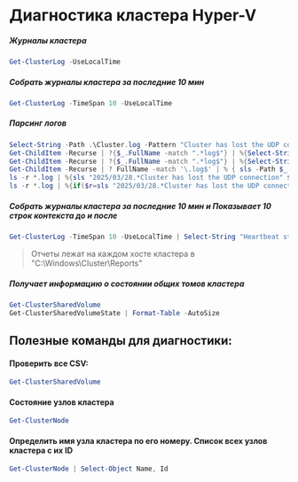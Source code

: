 # Диагностика кластера Hyper-V

##### Журналы кластера
```powershell
Get-ClusterLog -UseLocalTime
```
##### Собрать журналы кластера за последние 10 мин
```powershell
Get-ClusterLog -TimeSpan 10 -UseLocalTime
```
##### Парсинг логов
```powershell
Select-String -Path .\Cluster.log -Pattern "Cluster has lost the UDP connection"
Get-ChildItem -Recurse | ?{$_.FullName -match ".*log$"} | %{Select-String -Path $_.Fullname -Pattern "Cluster has lost the UDP connection"}
Get-ChildItem -Recurse | ?{$_.FullName -match ".*log$"} | %{Select-String -Path $_.Fullname -Pattern "2025/03/28.*Cluster has lost the UDP connection"}
Get-ChildItem -Recurse | ? FullName -match '\.log$' | % { sls -Path $_ -Pattern '2025/03/28.*Cluster has lost the UDP connection'; "`n`n" }
ls -r *.log | %{sls "2025/03/28.*Cluster has lost the UDP connection" $_; "`n`n"}
ls -r *.log | %{if($r=sls "2025/03/28.*Cluster has lost the UDP connection" $_){$r; "`n" * 2}}

```


##### Собрать журналы кластера за последние 10 мин и Показывает 10 строк контекста до и после
```powershell
Get-ClusterLog -TimeSpan 10 -UseLocalTime | Select-String "Heartbeat state 'Unknown'" -Context 10
```
> Отчеты лежат на каждом хосте кластера в "C:\Windows\Cluster\Reports"

##### Получает информацию о состоянии общих томов кластера
```powershell
Get-ClusterSharedVolume
Get-ClusterSharedVolumeState | Format-Table -AutoSize
```
## Полезные команды для диагностики:
#### Проверить все CSV:
```powershell
Get-ClusterSharedVolume
```
#### Состояние узлов кластера
```powershell
Get-ClusterNode
```

#### Определить имя узла кластера по его номеру. Список всех узлов кластера с их ID
```powershell
Get-ClusterNode | Select-Object Name, Id
```
